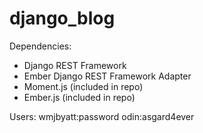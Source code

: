 django_blog
===========

Dependencies:
* Django REST Framework
* Ember Django REST Framework Adapter
* Moment.js (included in repo)
* Ember.js (included in repo)

Users:
wmjbyatt:password
odin:asgard4ever
